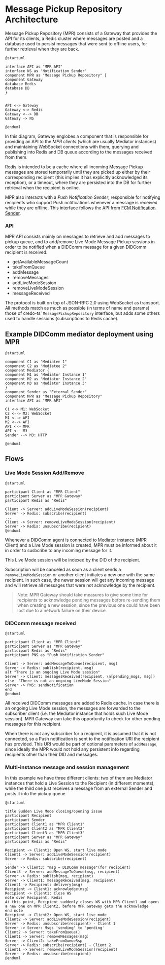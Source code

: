# Message Pickup Repository Architecture

Message Pickup Repository (MPR) consists of a Gateway that provides the API for its clients, a Redis cluster where messages are posted and a database used to persist messages that were sent to offline users, for further retrieval when they are back.  

```plantuml
@startuml

interface API as "MPR API"
interface NS as "Notification Sender"
component MPR as "Message Pickup Repository" {
component Gateway
database Redis
database DB
}


API <-> Gateway
Gateway <-> Redis
Gateway <--> DB
Gateway -> NS

@enduml
```

In this diagram, Gateway englobes a component that is responsible for providing an API to the _MPR clients_ (which are usually Mediator instances) and maintaining WebSocket connections with them, querying and publishing into Redis and DB queue according to the messages received from them.

Redis is intended to be a cache where all incoming Message Pickup messages are stored temporarily until they are picked up either by their corresponding recipient (this implies it has explicitly acknowledged its reception), or a timeout, where they are persisted into the DB for further retrieval when the recipient is online.

MPR also interacts with a _Push Notification Sender_, responsible for notifying recipients who support Push notifications whenever a message is received while they are offline. This interface follows the API from [FCM Notification Sender](https://github.com/2060-io/fcm-notification-sender).

### API

MPR API consists mainly on messages to retrieve and add messages to pickup queue, and to add/remove Live Mode Message Pickup sessions in order to be notified when a DIDComm message for a given DIDComm recipient is received. 

- getAvailableMessageCount
- takeFromQueue
- addMessage
- removeMessages
- addLiveModeSession
- removeLiveModeSession
- messageReceived

The protocol is built on top of JSON-RPC 2.0 using WebSocket as transport. All methods match as much as possible (in terms of name and params) those of credo-ts' `MessagePickupRepository` interface, but adds some others used to handle sessions (subscriptions to Redis cache).


## Example DIDComm mediator deployment using MPR

```plantuml
@startuml

component C1 as "Mediatee 1"
component C2 as "Mediatee 2"
component Mediator {
component M1 as "Mediator Instance 1"
component M2 as "Mediator Instance 2"
component M3 as "Mediator Instance 3"
}
component Sender as "External Sender"
component MPR as "Message Pickup Repository"
interface API as "MPR API"

C1 <-> M1: WebSocket
C2 <--> M2: WebSocket
M1 <--> API
M2 <--> API
API <-> MPR
API <-- M3
Sender --> M3: HTTP

@enduml
```

## Flows

### Live Mode Session Add/Remove

```plantuml
@startuml

participant Client as "MPR Client"
participant Server as "MPR Gateway"
participant Redis as "Redis"

Client -> Server: addLiveModeSession(recipient)
Server -> Redis: subscribe(recipient)
...
Client -> Server: removeLiveModeSession(recipient)
Server -> Redis: unsubscribe(recipient)
@enduml
```


Whenever a DIDComm agent is connected to Mediator instance (MPR Client) and a Live Mode session is created, MPR must be informed about it in order to susbcribe to any incoming message for it. 

This Live Mode session will be indexed by the DID of the recipient.

Subscription will be canceled as soon as a client sends a `removeLiveModeSession` or another client initiates a new one with the same recipient. In such case, the newer session will get any incoming message and will retrieve all messages that were not acknowledge by the recipient.

> Note: MPR Gateway should take measures to give some time for recipients to acknowledge pending messages before re-sending them when creating a new session, since the previous one could have been lost due to a network failure on their device.

### DIDComm message received

```plantuml
@startuml

participant Client as "MPR Client"
participant Server as "MPR Gateway"
participant Redis as "Redis"
participant PNS as "Push Notification Sender"

Client -> Server: addMessageToQueue(recipient, msg)
Server -> Redis: publish(recipient, msg)
alt "There is an ongoing Live Mode session"
Server -> Client: messagesReceived(recipient, \n[pending_msgs, msg])
else  "There is not an ongoing LiveMode Session"
Server -> PNS: sendNotification
end 
@enduml
```

All received DIDComm messages are added to Redis cache. In case there is an ongoing Live Mode session, the messages are forwarded to the subscriber client (i.e. the Mediator instance that holds such Live Mode session). MPR Gateway can take this opportunity to check for other pending messages for this recipient.

When there is not any subscriber for a recipient, it is assumed that it is not connected, so a Push notification is sent to the notification URI the recipient has provided. This URI would be part of optional parameters of `addMessage`, since ideally the MPR would not hold any persistent info regarding recipients other than their DID and messages.

### Multi-instance message and session management

In this example we have three different clients: two of them are Mediator instances that hold a Live Session to the Recipient (in different moments), while the third one just receives a message from an external Sender and posts it into the pickup queue.

```plantuml
@startuml
 
title Sudden Live Mode closing/opening issue
participant Recipient
participant Sender
participant Client1 as "MPR Client1"
participant Client2 as "MPR Client2"
participant Client3 as "MPR Client3"
participant Server as "MPR Gateway"
participant Redis as "Redis"

Recipient -> Client1: Open WS, start live mode
Client1 -> Server: addLiveModeSession(recipient)
Server -> Redis: subscribe(recipient)
...
Sender -> Client3: "msg = DIDComm message"(for recipient)
Client3 -> Server: addMessageToQueue(msg, recipient)
Server -> Redis: publish(msg, recipient)
Server -> Client1: messageReceived(msg, recipient)
Client1 -> Recipient: delivery(msg)
Recipient -> Client1: acknowledge(msg)
Recipient -> Client1: Close WS
note over Recipient, Redis
At this point, Recipient suddenly closes WS with MPR Client1 and opens a new one on MPR Client2, before MPR Gateway gets the acknowledge
end note
Recipient -> Client2: Open WS, start live mode
Client2 -> Server: addLiveModeSession(recipient)
Server -> Redis: unsubscribe(recipient) - Client 1
Server -> Server: Msgs 'sending' to 'pending'
Client2 -> Server: takeFromQueue()
Client1 -> Server: removeMessages(msg)
Server -> Client2: takeFromQueueRsp
Server -> Redis: subscribe(recipient) - Client 2
Client1 -> Server: removeLiveModeSession(recipient)
Server -> Redis: unsubscribe(recipient)
@enduml
```